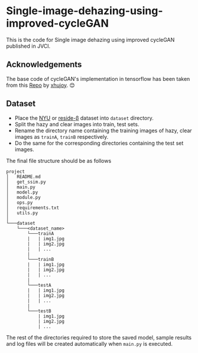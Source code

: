 # Single-image-dehazing-using-improved-cycleGAN
This is the code for Single image dehazing using improved cycleGAN published in JVCI.



## Acknowledgements
The base code of cycleGAN's implementation in tensorflow has been taken from this <a href="https://github.com/xhujoy/CycleGAN-tensorflow">Repo</a> by <a href="https://github.com/xhujoy">xhujoy</a>. 😊

## Dataset
- Place the <a href="https://cs.nyu.edu/~silberman/datasets/nyu_depth_v2.html">NYU</a> or <a href="https://sites.google.com/view/reside-dehaze-datasets/reside-%CE%B2">reside-β</a> dataset into `dataset` directory.
- Split the hazy and clear images into train, test sets.
- Rename the directory name containing the training images of hazy, clear images as `trainA`, `trainB` respectively.
- Do the same for the corresponding directories containing the test set images.

The final file structure should be as follows
```
project
│   README.md
│   get_ssim.py
│   main.py
│   model.py
│   module.py
│   ops.py
│   requirements.txt
│   utils.py
│
└───dataset
    └───<dataset_name>
        └───trainA
        |   | img1.jpg
        |   | img2.jpg
        |   | ...
        |
        └───trainB
        |   | img1.jpg
        |   | img2.jpg
        |   | ...
        |
        └───testA
        |   | img1.jpg
        |   | img2.jpg
        |   | ...
        |
        └───testB
            | img1.jpg
            | img2.jpg
            | ...
```

The rest of the directories required to store the saved model, sample results and log files will be created automatically when `main.py` is executed.
